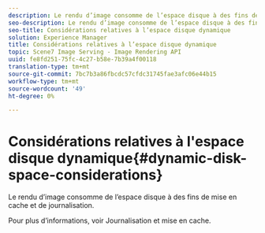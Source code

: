 ```yaml
---
description: Le rendu d’image consomme de l’espace disque à des fins de mise en cache et de journalisation.
seo-description: Le rendu d’image consomme de l’espace disque à des fins de mise en cache et de journalisation.
seo-title: Considérations relatives à l’espace disque dynamique
solution: Experience Manager
title: Considérations relatives à l’espace disque dynamique
topic: Scene7 Image Serving - Image Rendering API
uuid: fe8fd251-75fc-4c27-b58e-7b39a4f00118
translation-type: tm+mt
source-git-commit: 7bc7b3a86fbcdc57cfdc31745fae3afc06e44b15
workflow-type: tm+mt
source-wordcount: '49'
ht-degree: 0%

---
```



# Considérations relatives à l&#39;espace disque dynamique{#dynamic-disk-space-considerations}

Le rendu d’image consomme de l’espace disque à des fins de mise en cache et de journalisation.

Pour plus d’informations, voir Journalisation et mise en cache.
